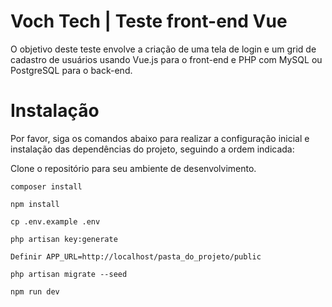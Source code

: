 # Voch Tech | Teste front-end Vue

O objetivo deste teste envolve a criação de uma tela de login e um grid de cadastro de usuários
usando Vue.js para o front-end e PHP com MySQL ou PostgreSQL para o back-end.

# Instalação

Por favor, siga os comandos abaixo para realizar a configuração inicial e instalação das dependências do projeto, seguindo a ordem indicada:


Clone o repositório para seu ambiente de desenvolvimento.

```
composer install
```
```
npm install
```
```
cp .env.example .env
```
```
php artisan key:generate
```
```
Definir APP_URL=http://localhost/pasta_do_projeto/public
```

```
php artisan migrate --seed
```
```
npm run dev
```

